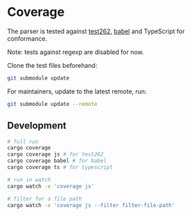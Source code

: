 # Coverage

The parser is tested against [test262], [babel] and TypeScript for conformance.

Note: tests against regexp are disabled for now.

Clone the test files beforehand:

```bash
git submodule update
```

For maintainers, update to the latest remote, run:

```bash
git submodule update --remote
```

## Development

```bash
# full run
cargo coverage
cargo coverage js # for test262
cargo coverage babel # for babel
cargo coverage ts # for typescript

# run in watch
cargo watch -x 'coverage js'

# filter for a file path
cargo watch -x 'coverage js --filter filter-file-path'
```

<!-- Links -->
[test262]: https://github.com/tc39/test262
[babel]: https://github.com/babel/babel
